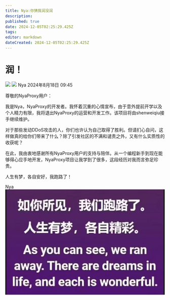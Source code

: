 ```yaml
---
title: Nya:你猜我润没润
description: 
published: true
date: 2024-12-05T02:25:29.425Z
tags: 
editor: markdown
dateCreated: 2024-12-05T02:25:29.425Z
---
```


# 润！
![](https://img.shields.io/badge/nya-white?style=for-the-badge&label=Editor) ![](https://img.shields.io/badge/Fisunia_Faint-pink?style=for-the-badge&label=Achieved-BY)
Nya
2024年8月18日 09:45

尊敬的NyaProxy用户：

我是Nya，NyaProxy的开发者。我怀着沉重的心情宣布，由于意外提前开学以及个人精力有限，我将退出NyaProxy的运营和开发工作。该项目将由shenweiqiu接手继续维护。

对于那些发动DDoS攻击的人，你们也许认为自己取得了胜利。但请扪心自问，这样做真的给你们带来了什么？除了引发社区的不满和谴责之外，又有什么实质性的收获呢？

在此，我由衷地感谢所有NyaProxy用户的支持与陪伴。从一个编程新手到现在能够得心应手地开发，NyaProxy项目让我学到了很多，这段经历对我而言弥足珍贵。

人生有梦，各自安好，我跑路了！

Nya
![1733365183985.jpg](/1733365183985.jpg)